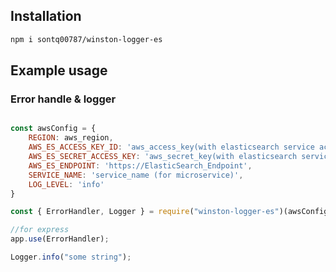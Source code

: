 ## Installation

```bash
npm i sontq00787/winston-logger-es
```

## Example usage

### Error handle & logger

```javascript

const awsConfig = {
    REGION: aws_region,
    AWS_ES_ACCESS_KEY_ID: 'aws_access_key(with elasticsearch service access)',
    AWS_ES_SECRET_ACCESS_KEY: 'aws_secret_key(with elasticsearch service access)',
    AWS_ES_ENDPOINT: 'https://ElasticSearch_Endpoint',
    SERVICE_NAME: 'service_name (for microservice)',
    LOG_LEVEL: 'info'
}

const { ErrorHandler, Logger } = require("winston-logger-es")(awsConfig);

//for express
app.use(ErrorHandler);

Logger.info("some string");
```
